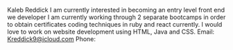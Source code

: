 Kaleb Reddick 
I am currently interested in becoming an entry level front end we developer 
I am currently working through 2 separate bootcamps in order to obtain certificates coding techniques in ruby and react currently. 
I would love to work on website development using HTML, Java and CSS.
Email: Kreddick9@icloud.com Phone:
